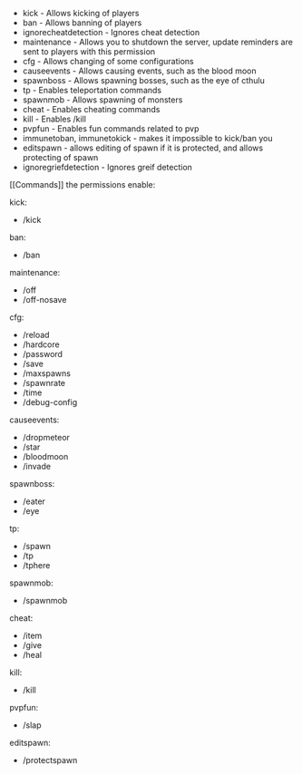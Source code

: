 * kick - Allows kicking of players
* ban - Allows banning of players
* ignorecheatdetection - Ignores cheat detection
* maintenance - Allows you to shutdown the server, update reminders are sent to players with this permission
* cfg - Allows changing of some configurations
* causeevents - Allows causing events, such as the blood moon
* spawnboss - Allows spawning bosses, such as the eye of cthulu
* tp - Enables teleportation commands
* spawnmob - Allows spawning of monsters
* cheat - Enables cheating commands
* kill - Enables /kill
* pvpfun - Enables fun commands related to pvp
* immunetoban, immunetokick - makes it impossible to kick/ban you
* editspawn - allows editing of spawn if it is protected, and allows protecting of spawn
* ignoregriefdetection - Ignores greif detection

[[Commands]] the permissions enable:

kick:

* /kick

ban:

* /ban

maintenance:

* /off
* /off-nosave

cfg:

* /reload
* /hardcore
* /password
* /save
* /maxspawns
* /spawnrate
* /time
* /debug-config

causeevents:

* /dropmeteor
* /star
* /bloodmoon
* /invade

spawnboss:

* /eater
* /eye

tp:

* /spawn
* /tp
* /tphere

spawnmob:

* /spawnmob

cheat:

* /item
* /give
* /heal

kill:

* /kill

pvpfun:

* /slap

editspawn:

* /protectspawn


